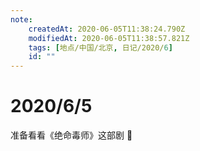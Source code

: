 ```yaml
---
note:
    createdAt: 2020-06-05T11:38:24.790Z
    modifiedAt: 2020-06-05T11:38:57.821Z
    tags: [地点/中国/北京, 日记/2020/6]
    id: ""
---
```

# 2020/6/5

准备看看《绝命毒师》这部剧 🌝 